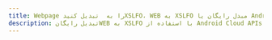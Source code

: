 ---title: Webpage را به  تبدیل کنیدXSLFO، WEB به XSLFO مبدل رایگان یا Android SDKdescription: تبدیل رایگانWEB به XSLFO با استفاده از Android Cloud APIs & SDK همچنین اسناد PDF را در Cloud ایجاد، ویرایش و رندر کنید.---